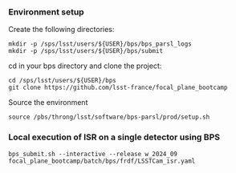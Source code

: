 ### Environment setup

Create the following directories:
```
mkdir -p /sps/lsst/users/${USER}/bps/bps_parsl_logs
mkdir -p /sps/lsst/users/${USER}/bps/submit
```

cd in your bps directory and clone the project:
```
cd /sps/lsst/users/${USER}/bps
git clone https://github.com/lsst-france/focal_plane_bootcamp
```

Source the environment
```
source /pbs/throng/lsst/software/bps-parsl/prod/setup.sh 
```

### Local execution of ISR on a single detector using BPS

```
bps_submit.sh --interactive --release w_2024_09 focal_plane_bootcamp/batch/bps/frdf/LSSTCam_isr.yaml
```

